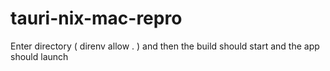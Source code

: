 # tauri-nix-mac-repro

Enter directory ( direnv allow . ) and then the build should start and the app should launch
